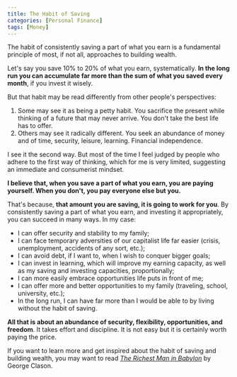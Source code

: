 ```yaml
---
title: The Habit of Saving
categories: [Personal Finance]
tags: [Money]
---
```


The habit of consistently saving a part of what you earn is a fundamental principle of most, if not all, approaches to building wealth.

Let's say you save 10% to 20% of what you earn, systematically. **In the long run you can accumulate far more than the sum of what you saved every month**, if you invest it wisely.

But that habit may be read differently from other people's perspectives:

1. Some may see it as being a petty habit. You sacrifice the present while thinking of a future that may never arrive. You don't take the best life has to offer.
2. Others may see it radically different. You seek an abundance of money and of time, security, leisure, learning. Financial independence.

I see it the second way. But most of the time I feel judged by people who adhere to the first way of thinking, which for me is very limited, suggesting an immediate and consumerist mindset.

**I believe that, when you save a part of what you earn, you are paying yourself. When you don't, you pay everyone else but you.**

That's because, **that amount you are saving, it is going to work for you**. By consistently saving a part of what you earn, and investing it appropriately, you can succeed in many ways. In my case:

- I can offer security and stability to my family;
- I can face temporary adversities of our capitalist life far easier (crisis, unemployment, accidents of any sort, etc.);
- I can avoid debt, if I want to, when I wish to conquer bigger goals;
- I can invest in learning, which will improve my earning capacity, as well as my saving and investing capacities, proportionally;
- I can more easily embrace opportunities life puts in front of me;
- I can offer more and better opportunities to my family (traveling, school, university, etc.);
- In the long run, I can have far more than I would be able to by living without the habit of saving.

**All that is about an abundance of security, flexibility, opportunities, and freedom**. It takes effort and discipline. It is not easy but it is certainly worth paying the price.

If you want to learn more and get inspired about the habit of saving and building wealth, you may want to read *[The Richest Man in Babylon](/book/the-richest-man-in-babylon)* by George Clason.